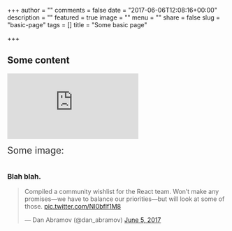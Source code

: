 +++
author = ""
comments = false
date = "2017-06-06T12:08:16+00:00"
description = ""
featured = true
image = ""
menu = ""
share = false
slug = "basic-page"
tags = []
title = "Some basic page"

+++
## Some content

<iframe src="https://player.vimeo.com/video/146022717" frameborder="0" allowfullscreen="" async="" preload=""></iframe>

<span style="color: rgb(40, 40, 40); font-size: 1.5em; word-spacing: 0.5px;">Some image:</span>

<img src="/uploads/2017/06/06/57041529-zoidberg-wallpapers.jpg" alt="" class=" forestry--none" style="float: none;">

### <span style="color: rgb(25, 25, 25); font-size: 1rem;">Blah blah.</span>

<blockquote class="twitter-tweet" data-lang="en"><p lang="en" dir="ltr">Compiled a community wishlist for the React team. Won’t make any promises—we have to balance our priorities—but will look at some of those. <a href="https://t.co/NI0bflf1M8">pic.twitter.com/NI0bflf1M8</a></p>&mdash; Dan Abramov (@dan_abramov) <a href="https://twitter.com/dan_abramov/status/871769329079025664">June 5, 2017</a></blockquote> <script async src="//platform.twitter.com/widgets.js" charset="utf-8"></script>